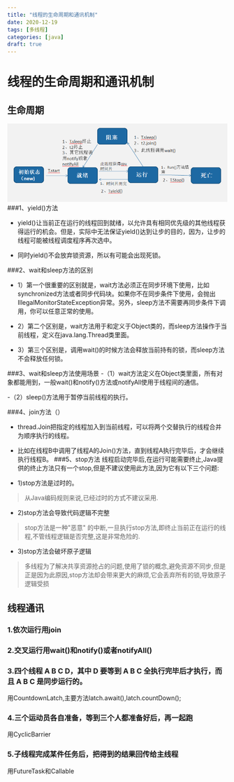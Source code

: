```yaml
---
title: "线程的生命周期和通讯机制"
date: 2020-12-19
tags: [多线程]
categories: [java]
draft: true
---
```

# 线程的生命周期和通讯机制

## 生命周期

![线程的生命周期和通讯机制](img/1090617-20180611212021529-133102184.png)
###1、yield()方法
- yield()让当前正在运行的线程回到就绪，以允许具有相同优先级的其他线程获得运行的机会。但是，实际中无法保证yield()达到让步的目的，因为，让步的线程可能被线程调度程序再次选中。

- 同时yield()不会放弃锁资源，所以有可能会出现死锁。

###2、wait和sleep方法的区别
- 1）第一个很重要的区别就是，wait方法必须正在同步环境下使用，比如synchronized方法或者同步代码块。如果你不在同步条件下使用，会抛出IllegalMonitorStateException异常。另外，sleep方法不需要再同步条件下调用，你可以任意正常的使用。

- 2）第二个区别是，wait方法用于和定义于Object类的，而sleep方法操作于当前线程，定义在java.lang.Thread类里面。

- 3）第三个区别是，调用wait()的时候方法会释放当前持有的锁，而sleep方法不会释放任何锁。

###3、wait和sleep方法使用场景
-（1）wait方法定义在Object类里面，所有对象都能用到，一般wait()和notify()方法或notifyAll使用于线程间的通信。

-（2）sleep()方法用于暂停当前线程的执行。

###4、join方法（）
- thread.Join把指定的线程加入到当前线程，可以将两个交替执行的线程合并为顺序执行的线程。
- 比如在线程B中调用了线程A的Join()方法，直到线程A执行完毕后，才会继续执行线程B。
###5、stop方法
线程启动完毕后,在运行可能需要终止,Java提供的终止方法只有一个stop,但是不建议使用此方法,因为它有以下三个问题:

- 1)stop方法是过时的。

>从Java编码规则来说,已经过时的方式不建议采用.

- 2)stop方法会导致代码逻辑不完整

>stop方法是一种"恶意" 的中断,一旦执行stop方法,即终止当前正在运行的线程,不管线程逻辑是否完整,这是非常危险的.

- 3)stop方法会破坏原子逻辑

>多线程为了解决共享资源抢占的问题,使用了锁的概念,避免资源不同步,但是正是因为此原因,stop方法却会带来更大的麻烦,它会丢弃所有的锁,导致原子逻辑受损


## 线程通讯
### 1.依次运行用join
### 2.交叉运行用wait()和notify()或者notifyAll()
### 3.四个线程 A B C D，其中 D 要等到 A B C 全执行完毕后才执行，而且 A B C 是同步运行的。
用CountdownLatch,主要方法latch.await(),latch.countDown();
### 4.三个运动员各自准备，等到三个人都准备好后，再一起跑
用CyclicBarrier
### 5.子线程完成某件任务后，把得到的结果回传给主线程
用FutureTask和Callable